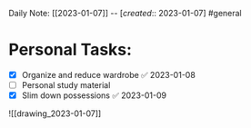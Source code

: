 Daily Note: [[2023-01-07]] -- [*created*:: 2023-01-07] #general

# Personal Tasks:
- [x] Organize and reduce wardrobe ✅ 2023-01-08
- [ ] Personal study material
- [x] Slim down possessions ✅ 2023-01-09

![[drawing_2023-01-07]]

